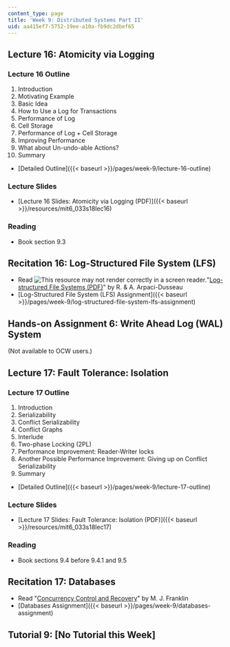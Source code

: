 ```yaml
---
content_type: page
title: 'Week 9: Distributed Systems Part II'
uid: aa415ef7-5752-19ee-a10a-fb9dc2dbef65
---
```


Lecture 16: Atomicity via Logging
---------------------------------

### Lecture 16 Outline

1.  Introduction
2.  Motivating Example
3.  Basic Idea
4.  How to Use a Log for Transactions
5.  Performance of Log
6.  Cell Storage
7.  Performance of Log + Cell Storage
8.  Improving Performance
9.  What about Un-undo-able Actions?
10.  Summary

*   [Detailed Outline]({{< baseurl >}}/pages/week-9/lecture-16-outline)

### Lecture Slides

*   [Lecture 16 Slides: Atomicity via Logging (PDF)]({{< baseurl >}}/resources/mit6_033s18lec16)

### Reading

*   Book section 9.3

Recitation 16: Log-Structured File System (LFS)
-----------------------------------------------

*   Read ![This resource may not render correctly in a screen reader.](/images/inacessible.gif)"[Log-structured File Systems (PDF)](http://pages.cs.wisc.edu/~remzi/OSTEP/file-lfs.pdf)" by R. & A. Arpaci-Dusseau
*   [Log-Structured File System (LFS) Assignment]({{< baseurl >}}/pages/week-9/log-structured-file-system-lfs-assignment)

Hands-on Assignment 6: Write Ahead Log (WAL) System
---------------------------------------------------

(Not available to OCW users.)

Lecture 17: Fault Tolerance: Isolation
--------------------------------------

### Lecture 17 Outline

1.  Introduction
2.  Serializability
3.  Conflict Serializability
4.  Conflict Graphs
5.  Interlude
6.  Two-phase Locking (2PL)
7.  Performance Improvement: Reader-Writer locks
8.  Another Possible Performance Improvement: Giving up on Conflict Serializability
9.  Summary

*   [Detailed Outline]({{< baseurl >}}/pages/week-9/lecture-17-outline)

### Lecture Slides

*   [Lecture 17 Slides: Fault Tolerance: Isolation (PDF)]({{< baseurl >}}/resources/mit6_033s18lec17)

### Reading

*   Book sections 9.4 before 9.4.1 and 9.5

Recitation 17: Databases
------------------------

*   Read "[Concurrency Control and Recovery](http://citeseerx.ist.psu.edu/viewdoc/summary?doi=10.1.1.38.1437)" by M. J. Franklin
*   [Databases Assignment]({{< baseurl >}}/pages/week-9/databases-assignment)

Tutorial 9: \[No Tutorial this Week\]
-------------------------------------